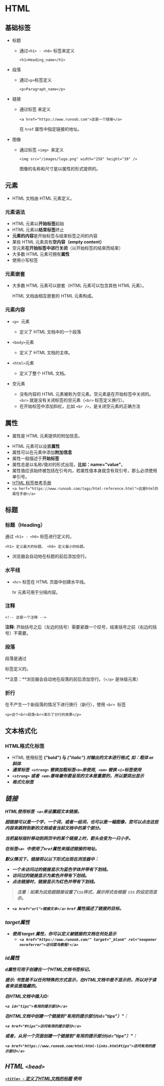 # HTML

## 基础标签

* 标题

  * 通过`<h1> - <h6>` 标签来定义

    `<h1>Heading_name</h1>`

* 段落 

  * 通过`<p>`标签定义

    `<p>Paragraph_name</p>`

* 链接

  * 通过标签 <a> 来定义

    `<a href="https://www.runoob.com">这是一个链接</a>`

    在 `href` 属性中指定链接的地址。

* 图像

  * 通过标签 `<img> `来定义

    `<img src="/images/logo.png" width="258" height="39" />`

    图像的名称和尺寸是以属性的形式提供的。

## 元素

* HTML 文档由 HTML 元素定义。

### 元素语法

- HTML 元素以**开始标签**起始
- HTML 元素以**结束标签**终止
- **元素的内容**是开始标签与结束标签之间的内容
- 某些 HTML 元素具有**空内容（empty content）**
- 空元素**在开始标签中进行关闭**（以开始标签的结束而结束）
- 大多数 HTML 元素可拥有**属性**
- 使用小写标签

### 元素嵌套

* 大多数 HTML 元素可以嵌套（HTML 元素可以包含其他 HTML 元素）。

  HTML 文档由相互嵌套的 HTML 元素构成。

### 元素内容

* `<p> `元素
  * 定义了 HTML 文档中的一个段落
* `<body>`元素
  * 定义了 HTML 文档的主体。
* `<html>`元素
  * 定义了整个 HTML 文档。

* 空元素
  * 没有内容的 HTML 元素被称为空元素。空元素是在开始标签中关闭的。`<br>` 就是没有关闭标签的空元素（`<br>` 标签定义换行）。
  * 在开始标签中添加斜杠，比如 `<br />`，是关闭空元素的正确方法

## 属性

* 属性是 HTML 元素提供的附加信息。

- HTML 元素可以设置**属性**
- 属性可以在元素中添加**附加信息**
- 属性一般描述于**开始标签**
- 属性总是以名称/值对的形式出现，**比如：name="value"**。
- 属性值应该始终被包括在引号内，若属性值本身就含有双引号，那么必须使用单引号。
-  [HTML 标签参考手册](https://www.runoob.com/tags/html-reference.html)
  - `<a herf="https://www.runoob.com/tags/html-reference.html">这是html的属性手册</a>`

## 标题

### 标题（Heading）

通过 `<h1> - <h6>` 标签进行定义的。

`<h1> 定义最大的标题。 <h6> 定义最小的标题。`

* 浏览器会自动地在标题的前后添加空行。

### 水平线

* `<hr>` 标签在 HTML 页面中创建水平线。

  hr 元素可用于分隔内容。

### 注释

`<!-- 这是一个注释 -->`

**注释:** 开始括号之后（左边的括号）需要紧跟一个叹号，结束括号之前（右边的括号）不需要。

### 段落

段落是通过 <p> 标签定义的。

**注意：**浏览器会自动地在段落的前后添加空行。（`</p>` 是块级元素）

### 折行

在不产生一个新段落的情况下进行换行（新行），使用 `<br> `标签

`<p>这个<br>段落<br>演示了分行的效果</p>`

## 文本格式化

### HTML格式化标签

* HTML 使用标签 <b>("bold") 与 <i>("italic") 对输出的文本进行格式, 如：**粗体** or *斜体*
* **通常标签` <strong>` 替换加粗标签` <b> `来使用,` <em>` 替换 `<i>`标签使用**
* `<strong>` 或者` <em>`意味着你要呈现的文本是重要的，所以要突出显示
* <a herf="https://www.runoob.com/html/html-formatting.html">格式化标签</a>

## 链接

HTML使用标签` <a>`来设置超文本链接。

超链接可以是一个字，一个词，或者一组词，也可以是一幅图像，您可以点击这些内容来跳转到新的文档或者当前文档中的某个部分。

当把鼠标指针移动到网页中的某个链接上时，箭头会变为一只小手。

在标签`<a> `中使用了`href`属性来描述链接的地址。

默认情况下，链接将以以下形式出现在浏览器中：

- 一个未访问过的链接显示为蓝色字体并带有下划线。
- 访问过的链接显示为紫色并带有下划线。
- 点击链接时，链接显示为红色并带有下划线。

> 注意：如果为这些超链接设置了` CSS `样式，展示样式会根据` CSS` 的设定而显示。

* `<a href="url">链接文本</a>`    `href` 属性描述了链接的目标。

### target属性

* 使用 target 属性，你可以定义被链接的文档在何处显示
  * `<a href="https://www.runoob.com/" target="_blank" rel="noopener noreferrer">访问菜鸟教程!</a>`   <!---打开新的标签页--->

### id属性

d属性可用于创建在一个HTML文档书签标记。

**提示:** 书签是不以任何特殊的方式显示，在HTML文档中是不显示的，所以对于读者来说是隐藏的。

在HTML文档中插入ID:

`<a id="tips">有用的提示部分</a>`

在HTML文档中创建一个链接到"有用的提示部分(id="tips"）"：

`<a href="#tips">访问有用的提示部分</a>`

或者，从另一个页面创建一个链接到"有用的提示部分(id="tips"）"：

`<a href="https://www.runoob.com/html/html-links.html#tips">访问有用的提示部分</a>`

## HTML `<head>`

[`<title> `- 定义了HTML文档的标题](https://www.runoob.com/try/try.php?filename=tryhtml_title)
使用 <title> 标签定义HTML文档的标题

[`<base>` - 定义了所有链接的URL](https://www.runoob.com/try/try.php?filename=tryhtml_base)
使用 <base> 定义页面中所有链接默认的链接目标地址。

<meta> - 提供了HTML文档的meta标记使用 <meta> 元素来描述HTML文档的描述，关键词，作者，字符集等。

### `<head>`元素

`<head>` 元素包含了所有的头部标签元素。在 `<head>`元素中你可以插入脚本（scripts）, 样式文件`（CSS）`，及各种meta信息。

可以添加在头部区域的元素标签为: `<title>`,` <style>`,` <meta>`, `<link>`, `<script>`, `<noscript>` 和 `<base>`。

#### `<title>`

`<title>` 标签定义了不同文档的标题。

`<title> `在` HTML/XHTML` 文档中是必须的。

`<title> `元素:

- 定义了浏览器工具栏的标题
- 当网页添加到收藏夹时，显示在收藏夹中的标题
- 显示在搜索引擎结果页面的标题

#### `<base>`

<base> 标签描述了基本的链接地址/链接目标，该标签作为HTML文档中所有的链接标签的默认链接

<head>
<base href="http://www.runoob.com/images/" target="_blank">
</head>

#### `<link>`

<link> 标签定义了文档与外部资源之间的关系。

<link> 标签通常用于链接到样式表:

```html
<head>
<link rel="stylesheet" type="text/css" href="mystyle.css">
</head>
```

#### `<style>`

`<style> 标签定义了HTML文档的样式文件引用地址.`


在<style> 元素中你也可以直接添加样式来渲染 HTML 文档:

```html
<head>
<style type="text/css">
body {background-color:yellow}
p {color:blue}
</style>
</head>
```

#### `<meta>`

meta标签描述了一些基本的元数据。

`<meta> 标签提供了元数据.元数据也不显示在页面上，但会被浏览器解析。`

META 元素通常用于指定网页的描述，关键词，文件的最后修改时间，作者，和其他元数据。

元数据可以使用于浏览器（如何显示内容或重新加载页面），搜索引擎（关键词），或其他Web服务。

`<meta> 一般放置于 <head> 区域`

每30秒钟刷新当前页面:

```html
<meta http-equiv="refresh" content="30">
```

## 样式-`CSS`

`CSS` 是为了更好的渲染HTML元素而引入的.

`CSS `可以通过以下方式添加到HTML中:

- 内联样式- 在HTML元素中使用"style" **属性**
- 内部样式表 -在HTML文档头部 <head> 区域使用<style> **元素** 来包含`CSS`
- 外部引用 - 使用外部` CSS` **文件**

[CSS 教程](https://www.runoob.com/css/)

### 内联样式

当特殊的样式需要应用到个别元素时，就可以使用内联样式。 使用内联样式的方法是在相关的标签中使用样式属性。

```html
<p style="color:blue;margin-left:20px;">这是一个段落。</p>
```

#### 字体样式

使用font-family（字体），color（颜色），和font-size（字体大小）属性来定义字体的样式

#### 文本对齐方式

使用 text-align（文字对齐）属性指定文本的水平与垂直对齐方式

`<h1 style="text-align:center;">居中对齐的标题</h1> <p>这是一个段落。</p>`

文本对齐属性 text-align取代了旧标签` <center>`

#### 内部样式表

当单个文件需要特别样式时，就可以使用内部样式表。你可以在<head> 部分通过 <style>标签定义内部样式表：

```html
<head>
<style type="text/css">
body {background-color:yellow;}
p {color:blue;}
</style>
</head>
```

#### 外部样式表

当样式需要被应用到很多页面的时候，外部样式表将是理想的选择。使用外部样式表，可以通过更改一个文件来改变整个站点的外观。

```html
<head>
<link rel="stylesheet" type="text/css" href="mystyle.css">
</head>
```

## 图像

### 图像标签（` <img>`）和源属性（`Src`）

在 HTML 中，图像由<img> 标签定义。

<img> 是空标签，意思是说，它只包含属性，并且没有闭合标签。

要在页面上显示图像，你需要使用源属性（src）。src 指 "source"。源属性的值是图像的 URL 地址。

**定义图像的语法是：**

`<img src="url" alt="some_text">`

URL 指存储图像的位置。如果名为 `"pulpit.jpg"` 的图像位于 www.runoob.com 的 images 目录中，那么其 URL 为 [http://www.runoob.com/images/pulpit.jpg](https://www.runoob.com/images/pulpit.jpg)。

浏览器将图像显示在文档中图像标签出现的地方。如果你将图像标签置于两个段落之间，那么浏览器会首先显示第一个段落，然后显示图片，最后显示第二段。

### Alt属性

alt 属性用来为图像定义一串预备的可替换的文本。

替换文本属性的值是用户定义的。

`<img src="boat.gif" alt="Big Boat">`

### 设置图像的高度与宽度

height（高度） 与 width（宽度）属性用于设置图像的高度与宽度。

属性值默认单位为像素:

`<img src="pulpit.jpg" alt="Pulpit rock" width="304" height="228">`

**提示:** 指定图像的高度和宽度是一个很好的习惯。如果图像指定了高度宽度，页面加载时就会保留指定的尺寸。如果没有指定图片的大小，加载页面时有可能会破坏HTML页面的整体布局。

```
<map name="planetmap">
  <area shape="rect" coords="0,0,82,126" alt="Sun" href="sun.htm">
  <area shape="circle" coords="90,58,3" alt="Mercury" href="mercur.htm">
  <area shape="circle" coords="124,58,8" alt="Venus" href="venus.htm">
</map>
```

该段代码中的shape指的是点击区域的形状，`coords`指的应该是链接区域在图片中的坐标（像素为单位）

、矩形：(左上角顶点坐标为`(x1,y1)`，右下角顶点坐标为`(x2,y2)`

```
<area shape="rect" coords="x1,y1,x2,y2" href=url>
```

2、圆形：(圆心坐标为`(X1,y1)`，半径为r)

```
<area shape="circle" coords="x1,y1,r" href=url>
```

3、多边形：(各顶点坐标依次为`(x1,y1)`、`(x2,y2)`、`(x3,y3) `......)

```
<area shape="poly" coords="x1,y1,x2,y2 ......" href=url>
```

## 表格

表格由 `<table> `标签来定义。每个表格均有若干行（由` <tr>` 标签定义），每行被分割为若干单元格（由 `<td> `标签定义）。字母 `td` 指表格数据（table data），即数据单元格的内容。数据单元格可以包含文本、图片、列表、段落、表单、水平线、表格等等。

<table border="1">     <tr>         <td>row 1, cell 1</td>         <td>row 1, cell 2</td>     </tr>     <tr>         <td>row 2, cell 1</td>         <td>row 2, cell 2</td>     </tr> </table>

### 表格和边框属性

如果不定义边框属性，表格将不显示边框。

<table border="1">     <tr>         <td>Row 1, cell 1</td>         <td>Row 1, cell 2</td>     </tr> </table>

### 表头

表格的表头使用 <th> 标签进行定义。

<table border="1">     <tr>         <th>Header 1</th>         <th>Header 2</th>     </tr>     <tr>         <td>row 1, cell 1</td>         <td>row 1, cell 2</td>     </tr>     <tr>         <td>row 2, cell 1</td>         <td>row 2, cell 2</td>     </tr> </table>

* 更多参见 <a herf="https://www.runoob.com/html/html-tables.html">菜鸟教程——HTML表格</a>

## 列表

### 无序列表

无序列表是一个项目的列表，此列项目使用粗体圆点（典型的小黑圆圈）进行标记。

无序列表使用` <ul> `标签。

<ul>
<li>Coffee</li>
<li>Milk</li>
</ul>

### 有序列表

同样，有序列表也是一列项目，列表项目使用数字进行标记。 有序列表始于 `<ol>` 标签。每个列表项始于 `<li>` 标签。

列表项使用数字来标记。

<ol>
<li>Coffee</li>
<li>Milk</li>
</ol>

### 自定义列表

自定义列表不仅仅是一列项目，而是项目及其注释的组合。

自定义列表以` <dl>` 标签开始。每个自定义列表项以 `<dt> `开始。每个自定义列表项的定义以 `<dd>` 开始。

<dl>
<dt>Coffee</dt>
<dd>- black hot drink</dd>
<dt>Milk</dt>
<dd>- white cold drink</dd>
</dl>

* 更多内容参见<a herf="https://www.runoob.com/html/html-lists.html">菜鸟教程——列表</a>

## 区块

HTML 可以通过` <div> `和 `<span>`将元素组合起来。

大多数 HTML 元素被定义为**块级元素**或**内联元素**。

* **块级元素**在浏览器显示时，通常会以新行来开始（和结束）。例:` <h1>`, `<p>`, `<ul>`, `<table>`

* **内联元素**在显示时通常不会以新行开始。例: `<b>`, `<td>`,` <a>`, `<img>`

### `<div>`

HTML` <div>` 元素是**块级元素**，它可用于组合其他 HTML 元素的容器。

`<div>` 元素没有特定的含义。除此之外，由于它属于块级元素，浏览器会在其前后显示折行。

如果与` CSS` 一同使用，`<div>` 元素可用于对大的内容块设置样式属性。

`<div>` 元素的另一个常见的用途是文档布局。它取代了使用表格定义布局的老式方法。使用 `<table>` 元素进行文档布局不是表格的正确用法。`<table>` 元素的作用是显示表格化的数据。

### `<span>`

HTML` <span> `元素是内联元素，可用作文本的容器

`<span>` 元素也没有特定的含义。

当与` CSS `一同使用时，`<span> `元素可用于为部分文本设置样式属性。

## 布局

### `<div>`布局

div 元素是用于分组 HTML 元素的块级元素。

### `<table>`布局

使用 HTML` <table> `标签是创建布局的一种简单的方式。

大多数站点可以使用` <div>` 或者 `<table>` 元素来创建多列。`CSS `用于对元素进行定位，或者为页面创建背景以及色彩丰富的外观。

* 详情参见 <a herf="https://www.runoob.com/html/html-layouts.html">HTML布局</a>

## 表单和输入

HTML 表单用于收集不同类型的用户输入。

### 表单

表单是一个包含表单元素的区域。

表单元素是允许用户在表单中输入内容,比如：文本域(`textarea`)、下拉列表、单选框(radio-buttons)、复选框(`checkboxes`)等等。

表单使用表单标签` <form>` 来设置

### 输入元素

多数情况下被用到的表单标签是输入标签（`<input>`）输入类型是由类型属性（type）定义的。

#### 文本域

文本域通过`<input type="text">` 标签来设定，可以在表单中键入字母、数字等内容

```
<form>
First name: <input type="text" name="firstname"><br>
Last name: <input type="text" name="lastname">
</form>
```

* 表单本身并不可见，文本域的默认宽度是 20 个字符。

#### 密码

密码字段通过标签`<input type="password">` 来定义

```
<form>
Password: <input type="password" name="pwd">
</form>
```

* 密码字段字符不会明文显示，而是以星号或圆点替代。

#### 单选按钮（Radio Buttons）

`<input type="radio">` 标签定义了表单单选框选项

单选按钮可以设置以下几个属性：value、name、checked

-  value：提交数据到服务器的值（后台程序`PHP`使用）
-  name：为控件命名，以备后台程序 ASP、`PHP` 使用
-  checked：当设置 checked="checked" 时，该选项被默认选中

```
<form>
<input type="radio" name="sex" value="male">Male<br>
<input type="radio" name="sex" value="female">Female
</form>
```

`<input type="reset">`定义重置按钮

`<input type="reset" name="button" id="button" value="重置">`

点击之后会将重置按钮所在的表单中填写的内容重新设置为默认值。

#### 复选框（Check boxes）

`<input type="checkbox">` 定义了复选框. 用户需要从若干给定的选择中选取一个或若干选项。

```
<form>
<input type="checkbox" name="vehicle" value="Bike">I have a bike<br>
<input type="checkbox" name="vehicle" value="Car">I have a car
</form>
```

#### 提交按钮(Submit Button)

`<input type="submit"> `定义了提交按钮.

当用户单击确认按钮时，表单的内容会被传送到另一个文件。表单的动作属性定义了目的文件的文件名。由动作属性定义的这个文件通常会对接收到的输入数据进行相关的处理。

```
<form name="input" action="html_form_action.php" method="get">
Username: <input type="text" name="user">
<input type="submit" value="Submit">
</form>
```

* 假如您在上面的文本框内键入几个字母，然后点击确认按钮，那么输入数据会传送到 `"html_form_action.php" `的页面。该页面将显示出输入的结果。

## 框架

在同一个浏览器窗口中显示不止一个页面。

* `iframe` 语法

  * ```
    <iframe src="URL"></iframe>
    该URL指向不同的网页。
    ```

* height 和 width 属性用来定义`iframe`标签的高度与宽度。

  属性默认以像素为单位, 但是你可以指定其按比例显示 (如："80%")。

* `frameborder` 属性用于定义`iframe`表示是否显示边框。设置属性值为 "0" 移除`iframe`的边框

* `iframe`可以显示一个目标链接的页面，目标链接的属性必须使用`iframe`的属性

## 颜色

* HTML 颜色由红色、绿色、蓝色混合而成。
* HTML 颜色由一个十六进制符号来定义，这个符号由红色、绿色和蓝色的值组成（`RGB`）。每种颜色的最小值是0（十六进制：#00）。最大值是255（十六进制：#FF）。
  * `rgb(red,green,blue)`是一个有序数对，整体显示的颜色是由着三种颜色合成的颜色，数字大小表示组成成分的多少,每个数字都是十六进制。

* `RGBA` 的意思是（Red-Green-Blue-Alpha）它是在` RGB` 上扩展包括了 **“alpha”** 通道，运行对颜色值设置透明度。可以实现设置颜色透明度的功能，0表示全透明。

* <a herf="https://www.runoob.com/html/html-colornames.html">颜色名</a>

## 脚本

JavaScript 使 HTML 页面具有更强的动态和交互性。

### ` <script>`

* `<script>` 标签用于定义客户端脚本，比如 JavaScript.

* `<script>`元素既可包含脚本语句，也可通过` src `属性指向外部脚本文件。

* JavaScript 最常用于图片操作、表单验证以及内容动态更新。

### `<noscript>`

* `<noscript>` 标签提供无法使用脚本时的替代内容，比方在浏览器禁用脚本时，或浏览器不支持客户端脚本时。

* `<noscript>`元素可包含普通 HTML 页面的 body 元素中能够找到的所有元素。

* 只有在浏览器不支持脚本或者禁用脚本时，才会显示` <noscript>` 元素中的内容

## 字符实体

HTML 中的预留字符必须被替换为字符实体。一些在键盘上找不到的字符也可以使用字符实体来替换。

### HTML 实体

在 HTML 中，某些字符是预留的。在 HTML 中不能使用小于号（<）和大于号（>），如需显示小于号，则必须这样写：**<** 或 **<** 或 **<**，这是因为浏览器会误认为它们是标签。如果希望正确地显示预留字符，我们必须在 HTML 源代码中使用字符实体（character entities）。

*  使用实体名而不是数字的好处是，名称易于记忆。不过坏处是，浏览器也许并不支持所有实体名称（对实体数字的支持却很好）

#### 不间断空格(Non-breaking Space)

HTML 中的常用字符实体是不间断空格(`&nbsp;`)。

浏览器总是会截短 HTML 页面中的空格。如果您在文本中写 10 个空格，在显示该页面之前，浏览器会删除它们中的 9 个。如需在页面中增加空格的数量，您需要使用 `&nbsp; `字符实体。

#### 音标符

发音符号是加到字母上的一个"glyph(字形)"。一些变音符号, 如 尖音符 ( ̀) 和 抑音符 ( ́) 。变音符号可以出现字母的上面和下面，或者字母里面，或者两个字母间。变音符号可以与字母、数字字符的组合来使用。

| 音标符 | 字符 | Construct | 输出结果 |
| :----- | :--- | :-------- | :------: |
| ̀       | a    | `a&#768;` |    à     |
| ́       | a    | `a&#769;` |    á     |

* **虽然 `html `不区分大小写，但实体字符对大小写敏感。**
* <a herf="https://www.runoob.com/tags/ref-entities.html">HTML实体参考手册</a>

## HTML 统一资源定位器(`Uniform Resource Locators`)

URL 是一个网页地址。URL可以由字母组成，如`"runoob.com"`，或互联网协议（`IP`）地址： 192.68.20.50。大多数人进入网站使用网站域名来访问，因为 名字比数字更容易记住。

### URL - 统一资源定位器

Web浏览器通过URL从Web服务器请求页面。一个统一资源定位器(URL) 用于定位万维网上的文档。

一个网页地址实例: http://www.runoob.com/html/html-tutorial.html 语法规则:

**`scheme`://`host.domain`:`port`/`path`/`filename`**

说明:

- - scheme - 定义因特网服务的类型。最常见的类型是` http`
  - host - 定义域主机（`http` 的默认主机是 `www`）
  - domain - 定义因特网域名，比如 `runoob.com`
  - :port - 定义主机上的端口号（`http` 的默认端口号是 80）
  - path - 定义服务器上的路径（如果省略，则文档必须位于网站的根目录中）。
  - filename - 定义文档/资源的名称

### URL Scheme

| Scheme  | 访问               | 用于...                               |
| :------ | :----------------- | :------------------------------------ |
| `http`  | 超文本传输协议     | 以` http://` 开头的普通网页。不加密。 |
| `https` | 安全超文本传输协议 | 安全网页，加密所有信息交换。          |
| `ftp`   | 文件传输协议       | 用于将文件下载或上传至网站。          |
| file    |                    | 您计算机上的文件。                    |

### URL 字符编码

* URL 只能使用 [ASCII 字符集](https://www.runoob.com/tags/html-ascii.html).

* 来通过因特网进行发送。由于 URL 常常会包含 ASCII 集合之外的字符，URL 必须转换为有效的 ASCII 格式。

* URL 编码使用 "%" 其后跟随两位的十六进制数来替换非 ASCII 字符。

* URL 不能包含空格。URL 编码通常使用 + 来替换空格。

 [URL 编码参考手册](https://www.runoob.com/tags/html-urlencode.html)

## [速查列表](https://www.runoob.com/html/html-quicklist.html)

### HTML 基本文档

```
<!DOCTYPE html>
<html>
<head>
<title>文档标题</title>
</head>
<body>
可见文本...
</body>
</html>
```

### 基本标签（Basic Tags）

```
<h1>最大的标题</h1>
<h2> . . . </h2>
<h3> . . . </h3>
<h4> . . . </h4>
<h5> . . . </h5>
<h6>最小的标题</h6>
<p>这是一个段落。</p>
<br> （换行）
<hr> （水平线）
<!-- 这是注释 -->
```

### 文本格式化（Formatting）

```
<b>粗体文本</b>
<code>计算机代码</code>
<em>强调文本</em>
<i>斜体文本</i>
<kbd>键盘输入</kbd> 
<pre>预格式化文本</pre>
<small>更小的文本</small>
<strong>重要的文本</strong>
 
<abbr> （缩写）
<address> （联系信息）
<bdo> （文字方向）
<blockquote> （从另一个源引用的部分）
<cite> （工作的名称）
<del> （删除的文本）
<ins> （插入的文本）
<sub> （下标文本）
<sup> （上标文本）
```

### 链接（Links）

```
普通的链接：<a href="http://www.example.com/">链接文本</a>
图像链接： <a href="http://www.example.com/"><img src="URL" alt="替换文本"></a>
邮件链接： <a href="mailto:webmaster@example.com">发送e-mail</a>
书签：
<a id="tips">提示部分</a>
<a href="#tips">跳到提示部分</a>
```

### 图片（Images）

`<img src="URL" alt="替换文本" height="42" width="42">`

### 样式/区块（Styles/Sections）

```
<style type="text/css">
h1 {color:red;}
p {color:blue;}
</style>
<div>文档中的块级元素</div>
<span>文档中的内联元素</span>
```

### 无序列表

```
<ul>
  <li>项目</li>
  <li>项目</li>
</ul>
```

### 有序列表

```
<ol>
  <li>第一项</li>
  <li>第二项</li>
</ol>
```

### 定义列表

```
<dl>
 <dt>项目 1</dt>
  <dd>描述项目 1</dd>
 <dt>项目 2</dt>
  <dd>描述项目 2</dd>
</dl>
```

### 表格（Tables）

```
<table border="1">
 <tr>
  <th>表格标题</th>
  <th>表格标题</th>
 </tr>
 <tr>
  <td>表格数据</td>
  <td>表格数据</td>
 </tr>
</table>
```

### 框架（`Iframe`）

```
<iframe src="demo_iframe.htm"></iframe>
```

### 表单（Forms）

```
<form action="demo_form.php" method="post/get">
<input type="text" name="email" size="40" maxlength="50">
<input type="password">
<input type="checkbox" checked="checked">
<input type="radio" checked="checked">
<input type="submit" value="Send">
<input type="reset">
<input type="hidden">
<select>
<option>苹果</option>
<option selected="selected">香蕉</option>
<option>樱桃</option>
</select>
<textarea name="comment" rows="60" cols="20"></textarea>

</form>
```

### 实体（Entities）

`&lt;` 等同于 <

`&gt`; 等同于 >

`&#169;` 等同于 ©

